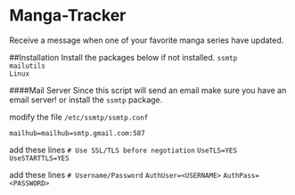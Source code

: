 # Manga-Tracker
Receive a message when one of your favorite manga series have updated.

##Installation
Install the packages below if not installed. 
`ssmtp`  
`mailutils`  
`Linux`  

####Mail Server
Since this script will send an email make sure you have an email server!
or install the `ssmtp` package.

modify the file `/etc/ssmtp/ssmtp.conf`

`mailhub=mailhub=smtp.gmail.com:587`

add these lines
`# Use SSL/TLS before negotiation`
`UseTLS=YES`
`UseSTARTTLS=YES`

add these lines
`# Username/Password`
`AuthUser=<USERNAME>`
`AuthPass=<PASSWORD>`
